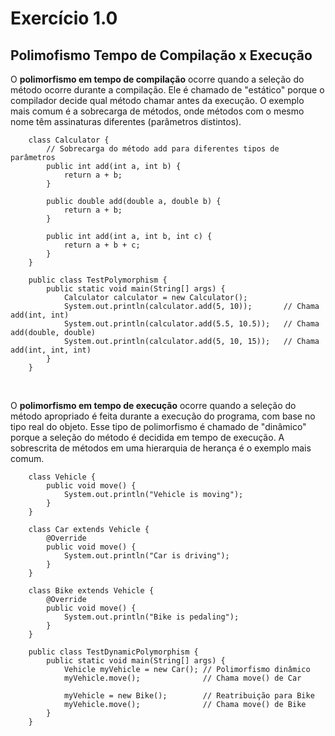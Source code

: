 # Exercício 1.0

## Polimofismo Tempo de Compilação x Execução

O **polimorfismo em tempo de compilação** ocorre quando a seleção do método ocorre durante a compilação. Ele é chamado de "estático" porque o compilador decide qual método chamar antes da execução. O exemplo mais comum é a sobrecarga de métodos, onde métodos com o mesmo nome têm assinaturas diferentes (parâmetros distintos).

        class Calculator {
            // Sobrecarga do método add para diferentes tipos de parâmetros
            public int add(int a, int b) {
                return a + b;
            }

            public double add(double a, double b) {
                return a + b;
            }

            public int add(int a, int b, int c) {
                return a + b + c;
            }
        }

        public class TestPolymorphism {
            public static void main(String[] args) {
                Calculator calculator = new Calculator();
                System.out.println(calculator.add(5, 10));       // Chama add(int, int)
                System.out.println(calculator.add(5.5, 10.5));   // Chama add(double, double)
                System.out.println(calculator.add(5, 10, 15));   // Chama add(int, int, int)
            }
        }
<br>

O **polimorfismo em tempo de execução** ocorre quando a seleção do método apropriado é feita durante a execução do programa, com base no tipo real do objeto. Esse tipo de polimorfismo é chamado de "dinâmico" porque a seleção do método é decidida em tempo de execução. A sobrescrita de métodos em uma hierarquia de herança é o exemplo mais comum.

        class Vehicle {
            public void move() {
                System.out.println("Vehicle is moving");
            }
        }

        class Car extends Vehicle {
            @Override
            public void move() {
                System.out.println("Car is driving");
            }
        }

        class Bike extends Vehicle {
            @Override
            public void move() {
                System.out.println("Bike is pedaling");
            }
        }

        public class TestDynamicPolymorphism {
            public static void main(String[] args) {
                Vehicle myVehicle = new Car(); // Polimorfismo dinâmico
                myVehicle.move();              // Chama move() de Car

                myVehicle = new Bike();        // Reatribuição para Bike
                myVehicle.move();              // Chama move() de Bike
            }
        }
